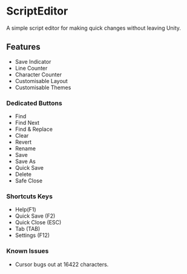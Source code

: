 ﻿# ScriptEditor

A simple script editor for making quick changes without leaving Unity.

## Features

* Save Indicator
* Line Counter
* Character Counter
* Customisable Layout
* Customisable Themes

### Dedicated Buttons

* Find
* Find Next
* Find & Replace
* Clear
* Revert
* Rename
* Save
* Save As
* Quick Save
* Delete
* Safe Close

### Shortcuts Keys

* Help(F1)
* Quick Save (F2)
* Quick Close (ESC)
* Tab (TAB)
* Settings (F12)

### Known Issues

* Cursor bugs out at 16422 characters.

